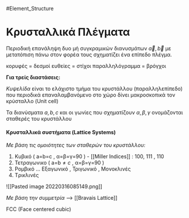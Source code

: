 #Element_Structure 
# Κρυσταλλικά Πλέγματα
Περιοδική επανάληψη δυο μή συγκραμικών διανυσμάτων $\vec{a},\vec{b}$  με μετατόπιση πάνω στον φορέα τους σχηματίζει ένα επίπεδο πλέγμα.

κορυφές = δεσμοί
ευθείες = στίχοι
παραλληλόγραμμα = βρόγχοι

**Για τρείς διαστάσεις:**

*Κυψελίδα* είναι το ελάχιστο τμήμα του κρυστάλλου (παραλληλεπίπεδο) που περιοδικά επαναλαμβανόμενο στο χώρο δίνει μακροσκοπικά τον κρύσταλλο (Unit cell)

Τα διανύσματα $a,b,c$  και οι γωνίες που σχηματίζουν $α,β,γ$  ονομάζονται σταθερές του κρυστάλλου

#### Κρυσταλλικά συστήματα (Lattice Systems)
*Με βάση τις ομοιότητες των σταθερών του κρυστάλλου:*
1. Κυβικό ( a=b=c , α=β=γ=90 ) - [[Miller Indices]] : 100, 111 , 110
2. Τετραγωνικο ( a=b$\neq c$  , α=β=γ=90 )
3. Ρομβικό 
...  Εξαγωνικό , Τριγωνικό , Μονοκλινές 
7. Tρικλινές

![[Pasted image 20220316085149.png]]

*Με βάση την συμμετρία* --> [[Bravais Lattice]]

FCC (Face centered cubic)

